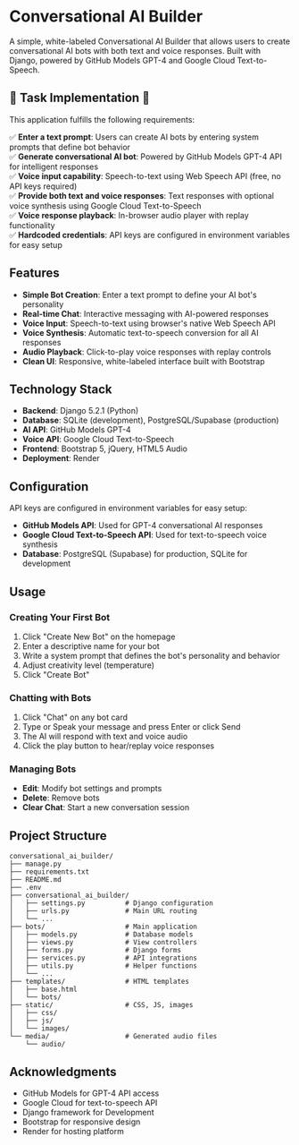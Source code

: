 # Conversational AI Builder

A simple, white-labeled Conversational AI Builder that allows users to create conversational AI bots with both text and voice responses. Built with Django, powered by GitHub Models GPT-4 and Google Cloud Text-to-Speech.

## 🔹 Task Implementation 🔹

This application fulfills the following requirements:

✅ **Enter a text prompt**: Users can create AI bots by entering system prompts that define bot behavior <br>
✅ **Generate conversational AI bot**: Powered by GitHub Models GPT-4 API for intelligent responses <br>
✅ **Voice input capability**: Speech-to-text using Web Speech API (free, no API keys required) <br>
✅ **Provide both text and voice responses**: Text responses with optional voice synthesis using Google Cloud Text-to-Speech <br>
✅ **Voice response playback**: In-browser audio player with replay functionality <br>
✅ **Hardcoded credentials**: API keys are configured in environment variables for easy setup <br>

## Features

- **Simple Bot Creation**: Enter a text prompt to define your AI bot's personality
- **Real-time Chat**: Interactive messaging with AI-powered responses
- **Voice Input**: Speech-to-text using browser's native Web Speech API
- **Voice Synthesis**: Automatic text-to-speech conversion for all AI responses
- **Audio Playback**: Click-to-play voice responses with replay controls
- **Clean UI**: Responsive, white-labeled interface built with Bootstrap


## Technology Stack

- **Backend**: Django 5.2.1 (Python)
- **Database**: SQLite (development), PostgreSQL/Supabase (production)
- **AI API**: GitHub Models GPT-4
- **Voice API**: Google Cloud Text-to-Speech
- **Frontend**: Bootstrap 5, jQuery, HTML5 Audio
- **Deployment**: Render
  
## Configuration

API keys are configured in environment variables for easy setup:

- **GitHub Models API**: Used for GPT-4 conversational AI responses
- **Google Cloud Text-to-Speech API**: Used for text-to-speech voice synthesis
- **Database**: PostgreSQL (Supabase) for production, SQLite for development

## Usage

### Creating Your First Bot

1. Click "Create New Bot" on the homepage
2. Enter a descriptive name for your bot
3. Write a system prompt that defines the bot's personality and behavior
4. Adjust creativity level (temperature) 
5. Click "Create Bot"

### Chatting with Bots

1. Click "Chat" on any bot card
2. Type or Speak your message and press Enter or click Send
3. The AI will respond with text and voice audio
4. Click the play button to hear/replay voice responses

### Managing Bots

- **Edit**: Modify bot settings and prompts
- **Delete**: Remove bots 
- **Clear Chat**: Start a new conversation session

## Project Structure

```
conversational_ai_builder/
├── manage.py
├── requirements.txt
├── README.md
├── .env
├── conversational_ai_builder/
│   ├── settings.py          # Django configuration
│   ├── urls.py              # Main URL routing
│   └── ...
├── bots/                    # Main application
│   ├── models.py            # Database models
│   ├── views.py             # View controllers
│   ├── forms.py             # Django forms
│   ├── services.py          # API integrations
│   ├── utils.py             # Helper functions
│   └── ...
├── templates/               # HTML templates
│   ├── base.html
│   └── bots/
├── static/                  # CSS, JS, images
│   ├── css/
│   ├── js/
│   └── images/
└── media/                   # Generated audio files
    └── audio/
```




## Acknowledgments

- GitHub Models for GPT-4 API access
- Google Cloud for text-to-speech API
- Django framework for Development
- Bootstrap for responsive design
- Render for hosting platform
